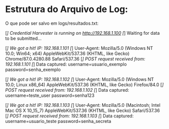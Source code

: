 # Estrutura do Arquivo de Log: 

O que pode ser salvo em logs/resultados.txt: 


[*] Credential Harvester is running on http://192.168.1.100
[*] Waiting for data to be submitted...

[*] We got a hit! IP: 192.168.1.101
[*] User-Agent: Mozilla/5.0 (Windows NT 10.0; Win64; x64) AppleWebKit/537.36 (KHTML, like Gecko) Chrome/87.0.4280.88 Safari/537.36
[*] POST request received from: 192.168.1.101
[*] Data captured:
username=usuario_exemplo
password=senha_exemplo 



[*] We got a hit! IP: 192.168.1.102
[*] User-Agent: Mozilla/5.0 (Windows NT 10.0; Linux x86_64) AppleWebKit/537.36 (KHTML, like Gecko) Firefox/84.0
[*] POST request received from: 192.168.1.102
[*] Data captured:
username=teste_user
password=senha123



[*] We got a hit! IP: 192.168.1.103
[*] User-Agent: Mozilla/5.0 (Macintosh; Intel Mac OS X 10_15_7) AppleWebKit/537.36 (KHTML, like Gecko) Safari/537.36
[*] POST request received from: 192.168.1.103
[*] Data captured:
username=usuario_teste
password=senha_secreta   






